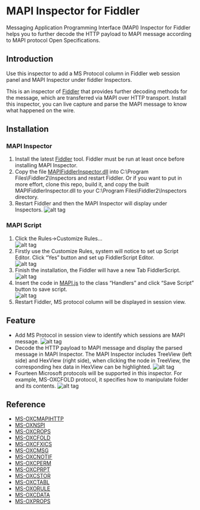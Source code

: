 ﻿# MAPI Inspector for Fiddler
Messaging Application Programming Interface (MAPI) Inspector for Fiddler helps you to further decode the HTTP payload to MAPI message according to MAPI protocol Open Specifications.  


## Introduction
Use this inspector to add a MS Protocol column in Fiddler web session panel and MAPI Inspector under fiddler Inspectors.

This is an inspector of [Fiddler](http://www.telerik.com/fiddler) that provides further decoding methods for the message, which are transferred via MAPI over HTTP transport. Install this inspector, you can live capture and parse the MAPI message to know what happened on the wire. 


## Installation 
### MAPI Inspector ###
1. Install the latest [Fiddler](http://www.telerik.com/fiddler) tool. Fiddler must be run at least once before installing MAPI Inspector. 
2. Copy the file [MAPIFiddlerInspector.dll](https://github.com/OfficeDev/MAPI-Inspector-for-Fiddler/blob/master/MAPIFiddlerInspector.dll) into  C:\Program Files\Fiddler2\Inspectors  and restart Fiddler. Or if you want to put in more effort, clone this repo, build it, and copy the built MAPIFiddlerInspector.dll to your C:\Program Files\Fiddler2\Inspectors directory.
3. Restart Fiddler and then the MAPI Inspector will display under Inspectors.
![alt tag](https://cloud.githubusercontent.com/assets/13864956/10044516/329c59c4-622e-11e5-9b68-8ef920d4ead8.jpg)

### MAPI Script ###
1.	Click the Rules->Customize Rules…  
	![alt tag](https://cloud.githubusercontent.com/assets/13864956/10038377/a6e8d104-61f7-11e5-9a84-989fcf135f2c.png)
2.	Firstly use the Customize Rules, system will notice to set up Script Editor. 
    Click “Yes” button and set up FiddlerScript Editor.  
    ![alt tag](https://cloud.githubusercontent.com/assets/13864956/10044513/2d5a400c-622e-11e5-9b1c-3cb44c11eb15.jpg) 
3.	Finish the installation, the Fiddler will have a new Tab FiddlerScript. 
    ![alt tag](https://cloud.githubusercontent.com/assets/13864956/10044452/b959a3be-622d-11e5-8ca5-acc297b98623.jpg) 
4.	Insert the code in [MAPI.js](https://github.com/OfficeDev/MAPI-Inspector-for-Fiddler/blob/master/MAPI.js) to the class “Handlers” and click “Save Script” button to save script.  
    ![alt tag](https://cloud.githubusercontent.com/assets/13864956/10044440/9fc2b382-622d-11e5-8308-a642768bf28a.jpg)
5.	Restart Fiddler, MS protocol column will be displayed in session view. 


## Feature
- Add MS Protocol in session view to identify which sessions are MAPI message. 
![alt tag](https://cloud.githubusercontent.com/assets/13864956/10044752/f405a25e-622f-11e5-8dca-c2f5c5521445.jpg)
- Decode the HTTP payload to MAPI message and display the parsed message in MAPI Inspector. The MAPI Inspector includes TreeView (left side) and HexView (right side), when clicking the node in TreeView, the corresponding hex data in HexView can be highlighted.
![alt tag](https://cloud.githubusercontent.com/assets/13864956/10045590/6689c232-6236-11e5-9751-0caf596b3bba.jpg)
- Fourteen Microsoft protocols will be supported in this inspector. For example, MS-OXCFOLD protocol, it specifies how to manipulate folder and its contents. 
![alt tag](https://cloud.githubusercontent.com/assets/13864956/10046218/f1a3c338-6239-11e5-9d3f-38f8d99e42df.jpg)

## Reference
 * [MS-OXCMAPIHTTP](https://msdn.microsoft.com/en-us/library/Dn530952(v=EXCHG.80).aspx)
 * [MS-OXNSPI](https://msdn.microsoft.com/en-us/library/hh354767(v=exchg.80).aspx)
 * [MS-OXCROPS](https://msdn.microsoft.com/en-us/library/cc425494(v=exchg.80).aspx)
 * [MS-OXCFOLD](https://msdn.microsoft.com/en-us/library/cc433475(v=exchg.80).aspx)
 * [MS-OXCFXICS](https://msdn.microsoft.com/en-us/library/cc463916(v=exchg.80).aspx)
 * [MS-OXCMSG](https://msdn.microsoft.com/en-us/library/cc463900(v=exchg.80).aspx)
 * [MS-OXCNOTIF](https://msdn.microsoft.com/en-us/library/cc463898(v=exchg.80).aspx)
 * [MS-OXCPERM](https://msdn.microsoft.com/en-us/library/cc463904(v=exchg.80).aspx)
 * [MS-OXCPRPT](https://msdn.microsoft.com/en-us/library/Cc425503(v=EXCHG.80).aspx)
 * [MS-OXCSTOR](https://msdn.microsoft.com/en-us/library/Cc433479(v=EXCHG.80).aspx)
 * [MS-OXCTABL](https://msdn.microsoft.com/en-us/library/cc433478(v=exchg.80).aspx)
 * [MS-OXORULE](https://msdn.microsoft.com/en-us/library/Cc463893(v=EXCHG.80).aspx)
 * [MS-OXCDATA](https://msdn.microsoft.com/en-us/library/cc425496(v=exchg.80).aspx)
 * [MS-OXPROPS](https://msdn.microsoft.com/en-us/library/cc433490(v=exchg.80).aspx)

